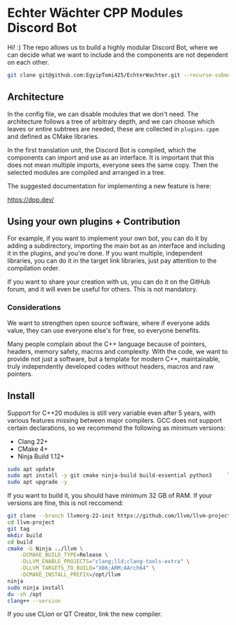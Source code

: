 # Echter Wächter CPP Modules Discord Bot

Hi! :) The repo allows us to build a highly modular Discord Bot, where we can decide what we want to include and the components are not dependent on each other.

```bash
git clone git@github.com:EgyipTomi425/EchterWachter.git --recurse-submodules 
```

## Architecture

In the config file, we can disable modules that we don't need. The architecture follows a tree of arbitrary depth, and we can choose which leaves or entire subtrees are needed, these are collected in `plugins.cppm` and defined as CMake libraries.

In the first translation unit, the Discord Bot is compiled, which the components can import and use as an interface. It is important that this does not mean multiple imports, everyone sees the same copy. Then the selected modules are compiled and arranged in a tree.

The suggested documentation for implementing a new feature is here:

https://dpp.dev/

## Using your own plugins + Contribution

For example, if you want to implement your own bot, you can do it by adding a subdirectory, importing the main bot as an interface and including it in the plugins, and you're done. If you want multiple, independent libraries, you can do it in the target link libraries, just pay attention to the compilation order.

If you want to share your creation with us, you can do it on the GitHub forum, and it will even be useful for others. This is not mandatory.

### Considerations

We want to strengthen open source software, where if everyone adds value, they can use everyone else's for free, so everyone benefits.

Many people complain about the C++ language because of pointers, headers, memory safety, macros and complexity. With the code, we want to provide not just a software, but a template for modern C++, maintainable, truly independently developed codes without headers, macros and raw pointers.

## Install

Support for C++20 modules is still very variable even after 5 years, with various features missing between major compilers. GCC does not support certain declarations, so we recommend the following as minimum versions:
- Clang 22+
- CMake 4+
- Ninja Build 1.12+

```bash
sudo apt update
sudo apt install -y git cmake ninja-build build-essential python3     libncurses5-dev libxml2-dev zlib1g-dev libedit-dev swig clang-tools clang gcc g++
sudo apt upgrade -y
```

If you want to build it, you should have minimum 32 GB of RAM. If your versions are fine, this is not reccomend:

```bash
git clone --branch llvmorg-22-init https://github.com/llvm/llvm-project
cd llvm-project
git tag
mkdir build
cd build
cmake -G Ninja ../llvm \
    -DCMAKE_BUILD_TYPE=Release \
    -DLLVM_ENABLE_PROJECTS="clang;lld;clang-tools-extra" \
    -DLLVM_TARGETS_TO_BUILD="X86;ARM;AArch64" \
    -DCMAKE_INSTALL_PREFIX=/opt/llvm
ninja
sudo ninja install
du -sh /opt
clang++ --version

```

If you use CLion or QT Creator, link the new compiler.
